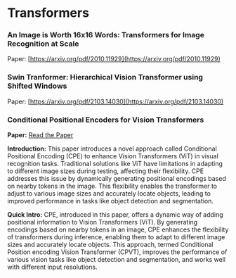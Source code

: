 # Transformers

### An Image is Worth 16x16 Words: Transformers for Image Recognition at Scale
Paper: [https://arxiv.org/pdf/2010.11929](https://arxiv.org/pdf/2010.11929)

### Swin Tranformer:  Hierarchical Vision Transformer using Shifted Windows
Paper: [https://arxiv.org/pdf/2103.14030](https://arxiv.org/pdf/2103.14030)

### Conditional Positional Encoders for Vision Transformers

**Paper:** [Read the Paper](https://arxiv.org/pdf/2102.10882)

**Introduction:**
This paper introduces a novel approach called Conditional Positional Encoding (CPE) to enhance Vision Transformers (ViT) in visual recognition tasks. Traditional solutions like ViT have limitations in adapting to different image sizes during testing, affecting their flexibility. CPE addresses this issue by dynamically generating positional encodings based on nearby tokens in the image. This flexibility enables the transformer to adjust to various image sizes and accurately locate objects, leading to improved performance in tasks like object detection and segmentation.

**Quick Intro:**
CPE, introduced in this paper, offers a dynamic way of adding positional information to Vision Transformers (ViT). By generating encodings based on nearby tokens in an image, CPE enhances the flexibility of transformers during inference, enabling them to adapt to different image sizes and accurately locate objects. This approach, termed Conditional Position encoding Vision Transformer (CPVT), improves the performance of various vision tasks like object detection and segmentation, and works well with different input resolutions.


